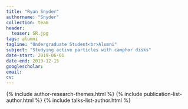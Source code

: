 ```yaml
---
title: "Ryan Snyder"
authorname: "Snyder"
collection: team
header:
  teaser: SR.jpg
tags: alumni
tagline: "Undergraduate Student<br>Alumni"
subject: "Studying active particles with camphor disks"
date-start: 2019-06-01
date-end: 2019-12-15
googlescholar: 
email: 
cv: 
---
```


<p align= "justify">

{% include author-research-themes.html %}
{% include publication-list-author.html %}
{% include talks-list-author.html %}

